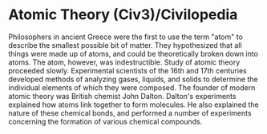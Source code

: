 # Atomic Theory (Civ3)/Civilopedia

Philosophers in ancient Greece were the first to use the term "atom" to describe the smallest possible bit of matter. They hypothesized that all 
things were made up of atoms, and could be theoretically broken down into atoms. The atom, however, was indestructible. Study of atomic 
theory proceeded slowly. Experimental scientists of the 16th and 17th centuries developed methods of analyzing gases, liquids, and solids to 
determine the individual elements of which they were composed. The founder of modern atomic theory was British chemist John Dalton. 
Dalton's experiments explained how atoms link together to form molecules. He also explained the nature of these chemical bonds, and 
performed a number of experiments concerning the formation of various chemical compounds.
